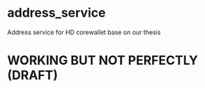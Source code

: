# address_service
Address service for HD corewallet base on our thesis

# WORKING BUT NOT PERFECTLY (DRAFT)

